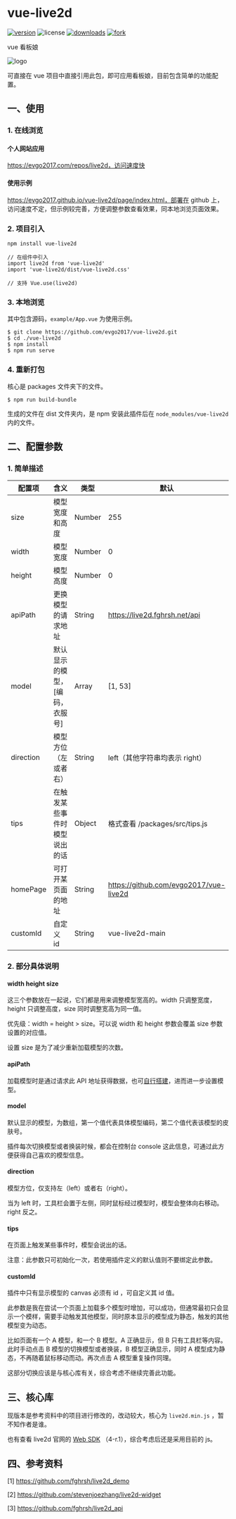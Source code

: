 # vue-live2d

[![version](https://img.shields.io/npm/v/vue-live2d)](https://npm.js) ![license](https://img.shields.io/github/license/evgo2017/vue-live2d) [![downloads](https://img.shields.io/npm/dt/vue-live2d)](<https://www.npmjs.com/package/vue-live2d> ) [![fork](https://img.shields.io/github/forks/evgo2017/vue-live2d?style=social)](https://github.com/evgo2017/vue-live2d)

vue 看板娘

![logo](https://github.com/evgo2017/vue-live2d/blob/master/public/logo.png)

可直接在 vue 项目中直接引用此包，即可应用看板娘，目前包含简单的功能配置。

## 一、使用

### 1. 在线浏览

#### 个人网站应用

https://evgo2017.com/repos/live2d，访问速度快

#### 使用示例

https://evgo2017.github.io/vue-live2d/page/index.html，部署在 github 上，访问速度不定，但示例较完善，方便调整参数查看效果，同本地浏览页面效果。

### 2. 项目引入

```
npm install vue-live2d

// 在组件中引入
import live2d from 'vue-live2d'
import 'vue-live2d/dist/vue-live2d.css'

// 支持 Vue.use(live2d)
```
### 3. 本地浏览

其中包含源码，`example/App.vue` 为使用示例。

```
$ git clone https://github.com/evgo2017/vue-live2d.git
$ cd ./vue-live2d
$ npm install
$ npm run serve
```

### 4. 重新打包

核心是 packages 文件夹下的文件。

```
$ npm run build-bundle
```

生成的文件在 dist 文件夹内，是 npm 安装此插件后在 `node_modules/vue-live2d` 内的文件。

## 二、配置参数

### 1. 简单描述

| 配置项    | 含义                           | 类型   | 默认                                   |
| --------- | ------------------------------ | ------ | -------------------------------------- |
| size      | 模型宽度和高度                 | Number | 255                                    |
| width     | 模型宽度                       | Number | 0                                      |
| height    | 模型高度                       | Number | 0                                      |
| apiPath   | 更换模型的请求地址             | String | https://live2d.fghrsh.net/api          |
| model     | 默认显示的模型，[编码，衣服号] | Array  | [1, 53]                                |
| direction | 模型方位（左或者右）           | String | left（其他字符串均表示 right）         |
| tips      | 在触发某些事件时模型说出的话   | Object | 格式查看 /packages/src/tips.js         |
| homePage  | 可打开某页面的地址             | String | https://github.com/evgo2017/vue-live2d |
| customId  | 自定义 id                      | String | vue-live2d-main                        |

### 2. 部分具体说明

#### width height size

这三个参数放在一起说，它们都是用来调整模型宽高的。width 只调整宽度，height 只调整高度，size 同时调整宽高为同一值。

优先级：width = height > size。可以说 width 和 height 参数会覆盖 size 参数设置的对应值。

设置 size 是为了减少重新加载模型的次数。

#### apiPath

加载模型时是通过请求此 API 地址获得数据，也可[自行搭建](https://github.com/fghrsh/live2d_api)，进而进一步设置模型。

#### model

默认显示的模型，为数组，第一个值代表具体模型编码，第二个值代表该模型的皮肤号。

插件每次切换模型或者换装时候，都会在控制台 console 这此信息，可通过此方便获得自己喜欢的模型信息。

#### direction

模型方位，仅支持左（left）或者右（right）。

当为 left 时，工具栏会置于左侧，同时鼠标经过模型时，模型会整体向右移动。right 反之。

#### tips

在页面上触发某些事件时，模型会说出的话。

注意：此参数只可初始化一次，若使用插件定义的默认值则不要绑定此参数。

#### customId

插件中只有显示模型的 canvas 必须有 id ，可自定义其 id 值。

此参数是我在尝试一个页面上加载多个模型时增加，可以成功，但通常最初只会显示一个模样，需要手动触发其他模型，同时原本显示的模型成为静态，触发的其他模型变为动态。

比如页面有一个 A 模型，和一个 B 模型。A 正确显示，但 B 只有工具栏等内容。此时手动点击 B 模型的切换模型或者换装，B 模型正确显示，同时 A 模型成为静态，不再随着鼠标移动而动。再次点击 A 模型重复操作同理。

这部分切换应该是与核心库有关，综合考虑不继续完善此功能。

## 三、核心库

现版本是参考资料中的项目进行修改的，改动较大，核心为 `live2d.min.js` ，暂不知作者是谁。

也有查看 live2d 官网的 [Web SDK](https://www.live2d.com/download/cubism-sdk/download-web/) （4-r.1），综合考虑后还是采用目前的 js。

## 四、参考资料

[1] https://github.com/fghrsh/live2d_demo

[2] https://github.com/stevenjoezhang/live2d-widget

[3] https://github.com/fghrsh/live2d_api

